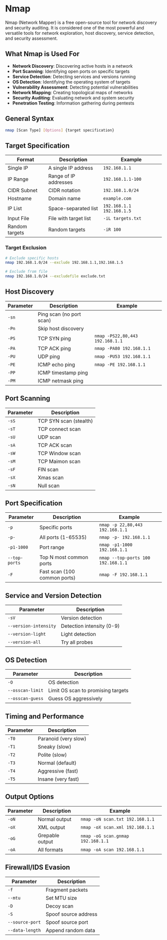 # Nmap

Nmap (Network Mapper) is a free open-source tool for network discovery and security auditing. It is considered one of the most powerful and versatile tools for network exploration, host discovery, service detection, and security assessment.

## What Nmap is Used For

- **Network Discovery**: Discovering active hosts in a network
- **Port Scanning**: Identifying open ports on specific targets
- **Service Detection**: Detecting services and versions running
- **OS Detection**: Identifying the operating system of targets
- **Vulnerability Assessment**: Detecting potential vulnerabilities
- **Network Mapping**: Creating topological maps of networks
- **Security Auditing**: Evaluating network and system security
- **Penetration Testing**: Information gathering during pentests

## General Syntax

```bash
nmap [Scan Type] [Options] {target specification}
```

## Target Specification

| Format | Description | Example |
|---------|-------------|---------|
| Single IP | A single IP address | `192.168.1.1` |
| IP Range | Range of IP addresses | `192.168.1.1-100` |
| CIDR Subnet | CIDR notation | `192.168.1.0/24` |
| Hostname | Domain name | `example.com` |
| IP List | Space-separated list | `192.168.1.1 192.168.1.5` |
| Input File | File with target list | `-iL targets.txt` |
| Random targets | Random targets | `-iR 100` |

### Target Exclusion

```bash
# Exclude specific hosts
nmap 192.168.1.0/24 --exclude 192.168.1.1,192.168.1.5

# Exclude from file
nmap 192.168.1.0/24 --excludefile exclude.txt
```

## Host Discovery

| Parameter | Description | Example |
|-----------|-------------|---------|
| `-sn` | Ping scan (no port scan) | 
| `-Pn` | Skip host discovery |
| `-PS` | TCP SYN ping | `nmap -PS22,80,443 192.168.1.1` |
| `-PA` | TCP ACK ping | `nmap -PA80 192.168.1.1` |
| `-PU` | UDP ping | `nmap -PU53 192.168.1.1` |
| `-PE` | ICMP echo ping | `nmap -PE 192.168.1.1` |
| `-PP` | ICMP timestamp ping |
| `-PM` | ICMP netmask ping |

## Port Scanning

| Parameter | Description |
|-----------|-------------|
| `-sS` | TCP SYN scan (stealth) |
| `-sT` | TCP connect scan |
| `-sU` | UDP scan |
| `-sA` | TCP ACK scan |
| `-sW` | TCP Window scan |
| `-sM` | TCP Maimon scan |
| `-sF` | FIN scan |
| `-sX` | Xmas scan |
| `-sN` | Null scan |

## Port Specification

| Parameter | Description | Example |
|-----------|-------------|---------|
| `-p` | Specific ports | `nmap -p 22,80,443 192.168.1.1` |
| `-p-` | All ports (1-65535) | `nmap -p- 192.168.1.1` |
| `-p1-1000` | Port range | `nmap -p1-1000 192.168.1.1` |
| `--top-ports` | Top N most common ports | `nmap --top-ports 100 192.168.1.1` |
| `-F` | Fast scan (100 common ports) | `nmap -F 192.168.1.1` |

## Service and Version Detection

| Parameter | Description |
|-----------|-------------|
| `-sV` | Version detection |
| `--version-intensity` | Detection intensity (0-9) |
| `--version-light` | Light detection |
| `--version-all` | Try all probes |

## OS Detection

| Parameter | Description |
|-----------|-------------|
| `-O` | OS detection |
| `--osscan-limit` | Limit OS scan to promising targets |
| `--osscan-guess` | Guess OS aggressively |

## Timing and Performance

| Parameter | Description |
|-----------|-------------|
| `-T0` | Paranoid (very slow) |
| `-T1` | Sneaky (slow) |
| `-T2` | Polite (slow) |
| `-T3` | Normal (default) |
| `-T4` | Aggressive (fast) |
| `-T5` | Insane (very fast) |

## Output Options

| Parameter | Description | Example |
|-----------|-------------|---------|
| `-oN` | Normal output | `nmap -oN scan.txt 192.168.1.1` |
| `-oX` | XML output | `nmap -oX scan.xml 192.168.1.1` |
| `-oG` | Grepable output | `nmap -oG scan.gnmap 192.168.1.1` |
| `-oA` | All formats | `nmap -oA scan 192.168.1.1` |

## Firewall/IDS Evasion

| Parameter | Description |
|-----------|-------------|
| `-f` | Fragment packets |
| `--mtu` | Set MTU size |
| `-D` | Decoy scan |
| `-S` | Spoof source address |
| `--source-port` | Spoof source port |
| `--data-length` | Append random data |

